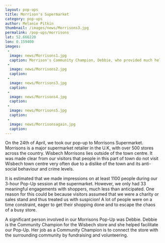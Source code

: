 ```yaml
---
layout: pop-ups
title: Morrison's Supermarket
category: pop-ups
author: Melanie Pitkin
thumbnail: /images/news/Morrisons3.jpg
permalink: /pop-ups/morrisons
lat: 52.666220
lon: 0.159400
images:
 -
  image: news/Morrisons1.jpg
  caption: Morrison's Community Champion, Debbie, who provided much help in organising our visit.
 -
  image: news/Morrisons2.jpg
  caption:
 -
  image: news/Morrisons3.jpg
  caption:
 -
  image: news/Morrisons4.jpg
  caption:
 -
  image: news/Morrisons5.jpg
  caption:
 -
  image: news/Morrisonsagain.jpg
  caption:
---
```

On the 24th of April, we took our pop-up to Morrisons Supermarket. Morrisons is a major supermarket retailer in the U.K, with over 500 stores across the country. Wisbech Morrisons lies outside of the town centre. It was made clear from our visitors that people in this part of town do not visit Wisbech town centre very often due to a dislike of the town and its anti-social behaviour and crime levels. 

It is estimated that we made impressions on at least 1100 people during our 3-hour Pop-Up session at the supermarket. However, we only had 33 meaningful engagements with shoppers, much less than anticipated. One reason for this could be because visitors assumed that we were a charity or sales stand and thus treated us with suspicion! A lot of people were on a time constraint, eager to get their shopping done and to escape the chaos of a busy store. 

A significant person involved in our Morrisons Pop-Up was Debbie. Debbie is the Community Champion for the Wisbech store and she helped facilitate our Pop-Up. Her job as a Community Champion is to connect the store with the surrounding community by fundraising and volunteering. 

